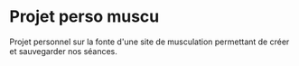# Projet perso muscu

Projet personnel sur la fonte d'une site de musculation permettant de créer et sauvegarder nos séances.